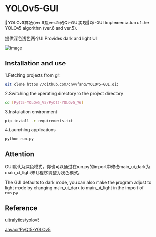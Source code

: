 # YOLOv5-GUI
🎉YOLOv5算法(ver.6及ver.5)的Qt-GUI实现🎉Qt-GUI implementation of the YOLOv5 algorithm (ver.6 and ver.5). 

<p>提供深色浅色两个UI Provides dark and light UI</p>

![image](https://github.com/cnyvfang/YOLOv5-GUI/blob/master/demo.png) 


## Installation and use
<p>1.Fetching projects from git</p>

```bash
git clone https://github.com/cnyvfang/YOLOv5-GUI.git
```

<p>2.Switching the operating directory to the project directory</p>

```bash
cd [PyQt5-YOLOv5_V5/PyQt5-YOLOv5_V6]
```

<p>3.Installation environment</p>

```bash
pip install -r requirements.txt
```

<p>4.Launching applications</p>

```bash
python run.py
```

## Attention

<p>GUI默认为深色模式，你也可以通过在run.py的import中修改main_ui_dark为main_ui_light来让程序调整为浅色模式。</p>
<p>The GUI defaults to dark mode, you can also make the program adjust to light mode by changing main_ui_dark to main_ui_light in the import of run.py.</p>

## Reference
<p><a href="https://github.com/ultralytics/yolov5">ultralytics/yolov5</a></p>
<p><a href="https://github.com/Javacr/PyQt5-YOLOv5">Javacr/PyQt5-YOLOv5</a></p>
